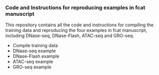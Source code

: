 ### Code and Instructions for reproducing examples in fcat manuscript

This repository contains all the code and instructions for compiling the training data and reproducing the four examples in fcat manuscript, including DNase-seq, DNase-Flash, ATAC-seq and GRO-seq.

* Compile training data
* DNase-seq example
* DNase-Flash example
* ATAC-seq example
* GRO-seq example


